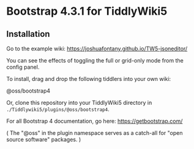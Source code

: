 # Bootstrap 4.3.1 for TiddlyWiki5

## Installation
Go to the example wiki: https://joshuafontany.github.io/TW5-jsoneditor/

You can see the effects of toggling the full or grid-only mode from the config panel.

To install, drag and drop the following tiddlers into your own wiki:

@oss/bootstrap4

Or, clone this repository into your TiddlyWiki5 directory in `./Tiddlywiki5/plugins/@oss/bootstrap4`.

For all Bootstrap 4 documentation, go here: https://getbootstrap.com/

( The "@oss" in the plugin namespace serves as a catch-all for "open source software" packages. )
